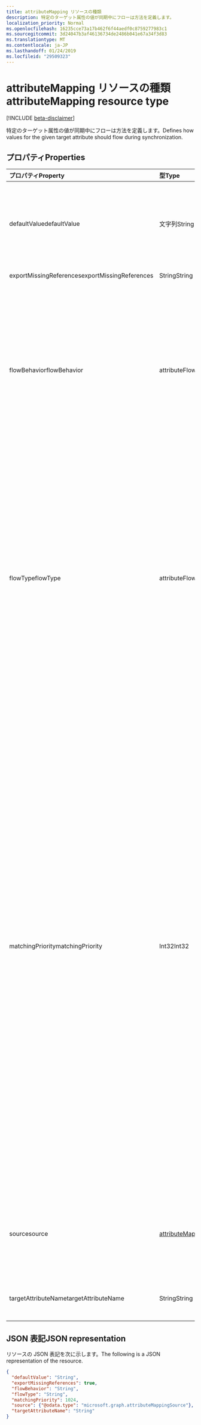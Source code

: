 ```yaml
---
title: attributeMapping リソースの種類
description: 特定のターゲット属性の値が同期中にフローは方法を定義します。
localization_priority: Normal
ms.openlocfilehash: 16235cce73a17b462f6f44aedf0c8759277983c1
ms.sourcegitcommit: 3d24047b3af46136734de2486b041e67a34f3d83
ms.translationtype: MT
ms.contentlocale: ja-JP
ms.lasthandoff: 01/24/2019
ms.locfileid: "29509323"
---
```

# <a name="attributemapping-resource-type"></a><span data-ttu-id="16f93-103">attributeMapping リソースの種類</span><span class="sxs-lookup"><span data-stu-id="16f93-103">attributeMapping resource type</span></span>

[!INCLUDE [beta-disclaimer](../../includes/beta-disclaimer.md)]

<span data-ttu-id="16f93-104">特定のターゲット属性の値が同期中にフローは方法を定義します。</span><span class="sxs-lookup"><span data-stu-id="16f93-104">Defines how values for the given target attribute should flow during synchronization.</span></span>

## <a name="properties"></a><span data-ttu-id="16f93-105">プロパティ</span><span class="sxs-lookup"><span data-stu-id="16f93-105">Properties</span></span>

| <span data-ttu-id="16f93-106">プロパティ</span><span class="sxs-lookup"><span data-stu-id="16f93-106">Property</span></span>                  | <span data-ttu-id="16f93-107">型</span><span class="sxs-lookup"><span data-stu-id="16f93-107">Type</span></span>                      | <span data-ttu-id="16f93-108">説明</span><span class="sxs-lookup"><span data-stu-id="16f93-108">Description</span></span>    |
|:--------------------------|:--------------------------|:---------------|
|<span data-ttu-id="16f93-109">defaultValue</span><span class="sxs-lookup"><span data-stu-id="16f93-109">defaultValue</span></span>               | <span data-ttu-id="16f93-110">文字列</span><span class="sxs-lookup"><span data-stu-id="16f93-110">String</span></span>                    |<span data-ttu-id="16f93-111">既定値に、 **source**プロパティが評価された場合に使用する`null`。</span><span class="sxs-lookup"><span data-stu-id="16f93-111">Default value to be used in case the **source** property was evaluated to `null`.</span></span> <span data-ttu-id="16f93-112">省略可能。</span><span class="sxs-lookup"><span data-stu-id="16f93-112">Optional.</span></span>|
|<span data-ttu-id="16f93-113">exportMissingReferences</span><span class="sxs-lookup"><span data-stu-id="16f93-113">exportMissingReferences</span></span>    |<span data-ttu-id="16f93-114">String</span><span class="sxs-lookup"><span data-stu-id="16f93-114">String</span></span>                     |<span data-ttu-id="16f93-115">内部使用のみ。</span><span class="sxs-lookup"><span data-stu-id="16f93-115">For internal use only.</span></span>|
|<span data-ttu-id="16f93-116">flowBehavior</span><span class="sxs-lookup"><span data-stu-id="16f93-116">flowBehavior</span></span>               |<span data-ttu-id="16f93-117">attributeFlowBehavior</span><span class="sxs-lookup"><span data-stu-id="16f93-117">attributeFlowBehavior</span></span>      |<span data-ttu-id="16f93-118">この属性をターゲット ディレクトリにエクスポートするときを定義します。</span><span class="sxs-lookup"><span data-stu-id="16f93-118">Defines when this attribute should be exported to the target directory.</span></span> <span data-ttu-id="16f93-119">使用可能な値:`FlowWhenChanged`と`FlowAlways`。</span><span class="sxs-lookup"><span data-stu-id="16f93-119">Possible values are: `FlowWhenChanged` and `FlowAlways`.</span></span> <span data-ttu-id="16f93-120">既定値は `FlowWhenChanged` です。</span><span class="sxs-lookup"><span data-stu-id="16f93-120">Default is `FlowWhenChanged`.</span></span> |
|<span data-ttu-id="16f93-121">flowType</span><span class="sxs-lookup"><span data-stu-id="16f93-121">flowType</span></span>                   |<span data-ttu-id="16f93-122">attributeFlowType</span><span class="sxs-lookup"><span data-stu-id="16f93-122">attributeFlowType</span></span>          |<span data-ttu-id="16f93-123">ターゲット ディレクトリにこの属性を更新するときを定義します。</span><span class="sxs-lookup"><span data-stu-id="16f93-123">Defines when this attribute should be updated in the target directory.</span></span> <span data-ttu-id="16f93-124">使用可能な値: `Always` (既定値)、 `ObjectAddOnly` (だけ新しいオブジェクトが作成された日時) `MultiValueAddOnly` (のみと変更は、値を追加する新しい複数値を持つ属性に)。</span><span class="sxs-lookup"><span data-stu-id="16f93-124">Possible values are: `Always` (default), `ObjectAddOnly` (only when new object is created), `MultiValueAddOnly` (only when the change is adding new values to a multi-valued attribute).</span></span> |
|<span data-ttu-id="16f93-125">matchingPriority</span><span class="sxs-lookup"><span data-stu-id="16f93-125">matchingPriority</span></span>           |<span data-ttu-id="16f93-126">Int32</span><span class="sxs-lookup"><span data-stu-id="16f93-126">Int32</span></span>                      |<span data-ttu-id="16f93-127">0 よりも大きい場合、は、ソースとターゲットのディレクトリ間でオブジェクトの最初の一致を実行するこの属性が使用されます。</span><span class="sxs-lookup"><span data-stu-id="16f93-127">If higher than 0, this attribute will be used to perform an initial match of the objects between source and target directories.</span></span> <span data-ttu-id="16f93-128">同期エンジンは、優先度と一致する最初の最小値を持つ属性を使用して一致するオブジェクトを検索しようとしています。</span><span class="sxs-lookup"><span data-stu-id="16f93-128">The synchronization engine will try to find the matching object using attribute with lowest value of matching priority first.</span></span> <span data-ttu-id="16f93-129">かどうか、次に一致する優先順位を持つ属性を使用してために、一致が見つかったか、これ以上の一致する属性が残っているまでです。</span><span class="sxs-lookup"><span data-stu-id="16f93-129">If not found, the attribute with the next matching priority will be used, and so on a until match is found or no more matching attributes are left.</span></span> <span data-ttu-id="16f93-130">一致する属性としては、e メールのような一意の値があると予想される属性だけを使用してください。</span><span class="sxs-lookup"><span data-stu-id="16f93-130">Only attributes that are expected to have unique values, such as email, should be used as matching attributes.</span></span>|
|<span data-ttu-id="16f93-131">source</span><span class="sxs-lookup"><span data-stu-id="16f93-131">source</span></span>                     |[<span data-ttu-id="16f93-132">attributeMappingSource</span><span class="sxs-lookup"><span data-stu-id="16f93-132">attributeMappingSource</span></span>](synchronization-attributemappingsource.md)     | <span data-ttu-id="16f93-133">定義の値がどのようにする必要があります抽出 (変換)、ソース オブジェクトからです。</span><span class="sxs-lookup"><span data-stu-id="16f93-133">Defines how a value should be extracted (or transformed) from the source object.</span></span> |
|<span data-ttu-id="16f93-134">targetAttributeName</span><span class="sxs-lookup"><span data-stu-id="16f93-134">targetAttributeName</span></span>        |<span data-ttu-id="16f93-135">String</span><span class="sxs-lookup"><span data-stu-id="16f93-135">String</span></span>                     |<span data-ttu-id="16f93-136">対象のオブジェクトの属性の名前です。</span><span class="sxs-lookup"><span data-stu-id="16f93-136">Name of the attribute on the target object.</span></span> |

## <a name="json-representation"></a><span data-ttu-id="16f93-137">JSON 表記</span><span class="sxs-lookup"><span data-stu-id="16f93-137">JSON representation</span></span>

<span data-ttu-id="16f93-138">リソースの JSON 表記を次に示します。</span><span class="sxs-lookup"><span data-stu-id="16f93-138">The following is a JSON representation of the resource.</span></span>

<!-- {
  "blockType": "resource",
  "optionalProperties": [

  ],
  "@odata.type": "microsoft.graph.attributeMapping"
}-->

```json
{
  "defaultValue": "String",
  "exportMissingReferences": true,
  "flowBehavior": "String",
  "flowType": "String",
  "matchingPriority": 1024,
  "source": {"@odata.type": "microsoft.graph.attributeMappingSource"},
  "targetAttributeName": "String"
}

```

<!-- uuid: 8fcb5dbc-d5aa-4681-8e31-b001d5168d79
2015-10-25 14:57:30 UTC -->
<!--
{
  "type": "#page.annotation",
  "description": "attributeMapping resource",
  "keywords": "",
  "section": "documentation",
  "tocPath": "",
  "suppressions": [
    "Error: /api-reference/beta/resources/synchronization-attributemapping.md:\r\n      Exception processing links.\r\n    System.ArgumentException: Link Definition was null. Link text: !INCLUDE [beta-disclaimer](../../includes/beta-disclaimer.md)\r\n      at ApiDoctor.Validation.DocFile.get_LinkDestinations()\r\n      at ApiDoctor.Validation.DocSet.ValidateLinks(Boolean includeWarnings, String[] relativePathForFiles, IssueLogger issues, Boolean requireFilenameCaseMatch, Boolean printOrphanedFiles)"
  ]
}
-->
